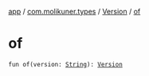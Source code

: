[app](../../index.md) / [com.molikuner.types](../index.md) / [Version](index.md) / [of](./of.md)

# of

`fun of(version: `[`String`](https://kotlinlang.org/api/latest/jvm/stdlib/kotlin/-string/index.html)`): `[`Version`](index.md)